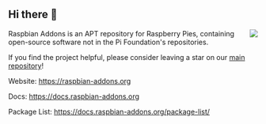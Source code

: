 ## Hi there 👋

<img src="https://cdn.jsdelivr.net/gh/raspbian-addons/raspbian-addons@master/icons/logo-condensed-test.png" align="right"/>

Raspbian Addons is an APT repository for Raspberry Pies, containing open-source software not in the Pi Foundation's repositories.

If you find the project helpful, please consider leaving a star on our [main repository](https://github.com/raspbian-addons/raspbian-addons/)!

Website: https://raspbian-addons.org

Docs: https://docs.raspbian-addons.org

Package List: https://docs.raspbian-addons.org/package-list/
